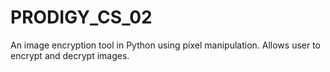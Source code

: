 # PRODIGY_CS_02
An image encryption tool in Python using pixel manipulation. Allows user to encrypt and decrypt images.
